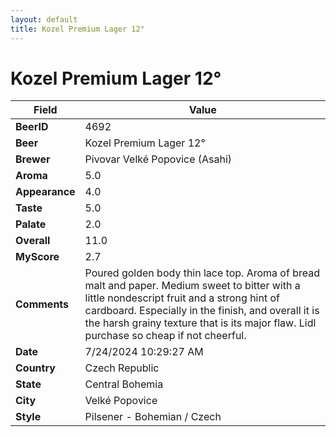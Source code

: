 ```yaml
---
layout: default
title: Kozel Premium Lager 12°
---
```


# Kozel Premium Lager 12°

| Field         | Value     |
|---------------|-----------|
| **BeerID** | 4692 |
| **Beer** | Kozel Premium Lager 12° |
| **Brewer** | Pivovar Velké Popovice (Asahi) |
| **Aroma** | 5.0 |
| **Appearance** | 4.0 |
| **Taste** | 5.0 |
| **Palate** | 2.0 |
| **Overall** | 11.0 |
| **MyScore** | 2.7 |
| **Comments** | Poured golden body thin lace top.  Aroma of bread malt and paper. Medium sweet to bitter with a little nondescript fruit and a strong hint of cardboard.  Especially in the finish, and overall it is the harsh grainy texture that is its major flaw. Lidl purchase so cheap if not cheerful.  |
| **Date** | 7/24/2024 10:29:27 AM |
| **Country** | Czech Republic |
| **State** | Central Bohemia |
| **City** | Velké Popovice |
| **Style** | Pilsener - Bohemian / Czech |
